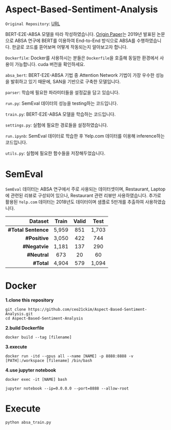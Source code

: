 # Aspect-Based-Sentiment-Analysis

`Original Repository`: [URL](https://github.com/lixin4ever/BERT-E2E-ABSA)

BERT-E2E-ABSA 모델을 따라 작성하였습니다. [Origin Paper](https://arxiv.org/pdf/1910.00883.pdf)는 2019년 발표된 논문으로 ABSA 연구에 BERT를 이용하여 End-to-End 방식으로 ABSA를 수행하였습니다. 한글로 코드를 뜯어보며 어떻게 작동되는지 알아보고자 합니다.

`Dockerfile`: Docker를 사용하시는 분들은 `Dockerfile`을 호출해 동일한 환경에서 사용이 가능합니다. cuda 버전을 확인하세요.

`absa_bert`: BERT-E2E-ABSA 기법 중 Attention Network 기법이 가장 우수한 성능을 발휘하고 있기 때문에, SAN을 기반으로 구축한 모델입니다. 

`parser`: 학습에 필요한 파라미터들을 설정값을 담고 있습니다.

`run.py`: SemEval 데이터의 성능을 testing하는 코드입니다. 

`train.py`: BERT-E2E-ABSA 모델을 학습하는 코드입니다.

`settings.py`: 실험에 필요한 경로들을 설정하였습니다. 

`run.ipynb`: SemEval 데이터로 학습한 후 Yelp.com 데이터를 이용해 inference하는 코드입니다. 

`utils.py`: 실험에 필요한 함수들을 저장해두었습니다. 


# SemEval

`SemEval` 데이터는 ABSA 연구에서 주로 사용되는 데이터셋이며, Restaurant, Laptop에 관련된 리뷰로 구성되어 있으나, Restaurant 관련 리뷰만 사용하였습니다. 추가로 활용된 `Yelp.com` 데이터는 2018년도 데이터이며 샘플로 5만개를 추출하여 사용하였습니다. 


| **Dataset** | **Train** | **Valid** | **Test** |
|--------:|:--------:|:--------:|:--------:|
| **#Total Sentence** | 5,959 | 851 | 1,703 |
| **#Positive** | 3,050 | 422 | 744 |
| **#Negatvie** | 1,181 | 137 | 290 |
| **#Neutral** | 673 | 20 | 60 |
| **#Total** | 4,904 | 579 | 1,094 |

# Docker

**1.clone this repository**

```
git clone https://github.com/ceo21ckim/Aspect-Based-Sentiment-Analysis.git
cd Aspect-Based-Sentiment-Analysis
```

**2.build Dockerfile**

```
docker build --tag [filename]
```

**3.execute**

```
docker run -itd --gpus all --name [NAME] -p 8888:8888 -v [PATH]:/workspace [filename] /bin/bash
```

**4.use jupyter notebook**

```
docker exec -it [NAME] bash 

jupyter notebook --ip=0.0.0.0 --port=8888 --allow-root
```

# Execute

```
python absa_train.py

```
